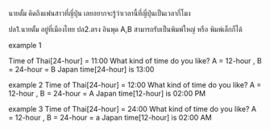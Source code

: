 นายตั้ม คิดถึงแฟนสาวที่ญี่ปุ่น เลยอยากจะรู้ว่าเวลานี้ที่ญี่ปุ่นเป็นเวลากี่โมง 

ปล1.นายตั้ม อยู่ที่เมืองไทย
ปล2.ตรง อินพุด A,B สามารถรับเป็นพิมพ์ใหญ่ หรือ พิมพ์เล็กก็ได้

example 1

Time of Thai[24-hour] = 11:00
What kind of time do you like?
A = 12-hour ,  B = 24-hour = B
Japan time[24-hour] is 13:00

example 2
Time of Thai[24-hour] = 12:00
What kind of time do you like?
A = 12-hour ,  B = 24-hour = A
Japan time[12-hour] is 02:00 PM

example 3
Time of Thai[24-hour] = 24:00
What kind of time do you like?
A = 12-hour ,  B = 24-hour = a
Japan time[12-hour] is 02:00 AM



